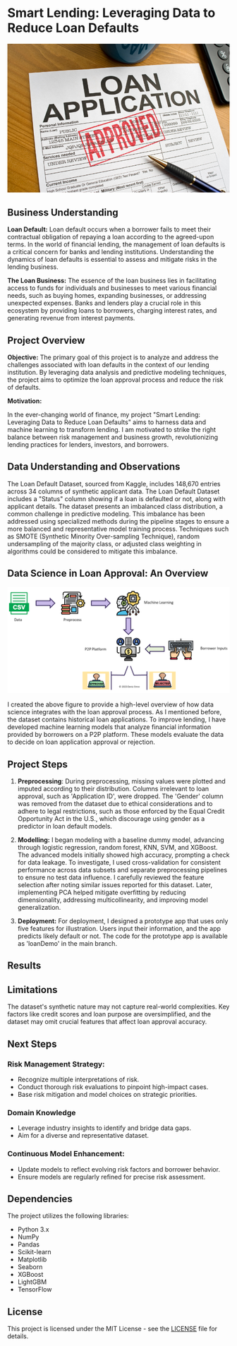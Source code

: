 # Smart Lending: Leveraging Data to Reduce Loan Defaults
![image info](image/Loan-Application.jpg)

## Business Understanding 

**Loan Default:** 
Loan default occurs when a borrower fails to meet their contractual obligation of repaying a loan according to the agreed-upon terms. In the world of financial lending, the management of loan defaults is a critical concern for banks and lending institutions. Understanding the dynamics of loan defaults is essential to assess and mitigate risks in the lending business.

**The Loan Business:** 
The essence of the loan business lies in facilitating access to funds for individuals and businesses to meet various financial needs, such as buying homes, expanding businesses, or addressing unexpected expenses. Banks and lenders play a crucial role in this ecosystem by providing loans to borrowers, charging interest rates, and generating revenue from interest payments.

## Project Overview 

**Objective:**
The primary goal of this project is to analyze and address the challenges associated with loan defaults in the context of our lending institution. By leveraging data analysis and predictive modeling techniques, the project aims to optimize the loan approval process and reduce the risk of defaults.

**Motivation:** 

In the ever-changing world of finance, my project "Smart Lending: Leveraging Data to Reduce Loan Defaults" aims to harness data and machine learning to transform lending. I am motivated to strike the right balance between risk management and business growth, revolutionizing lending practices for lenders, investors, and borrowers.

## Data Understanding and Observations 
The Loan Default Dataset, sourced from Kaggle, includes 148,670 entries across 34 columns of synthetic applicant data. The Loan Default Dataset includes a "Status" column showing if a loan is defaulted or not, along with applicant details. The dataset presents an imbalanced class distribution, a common challenge in predictive modeling. This imbalance has been addressed using specialized methods during the pipeline stages to ensure a more balanced and representative model training process. Techniques such as SMOTE (Synthetic Minority Over-sampling Technique), random undersampling of the majority class, or adjusted class weighting in algorithms could be considered to mitigate this imbalance.


## Data Science in Loan Approval: An Overview
![image info](image/process.png)

I created the above figure to provide a high-level overview of how data science integrates with the loan approval process. As  I mentioned before, the dataset contains historical loan applications. To improve lending, I have developed machine learning models that analyze financial information provided by borrowers on a P2P platform. These models evaluate the data to decide on loan application approval or rejection.

## Project Steps 
1. **Preprocessing**: During preprocessing, missing values were plotted and imputed according to their distribution. Columns irrelevant to loan approval, such as 'Application ID', were dropped. The 'Gender' column was removed from the dataset due to ethical considerations and to adhere to legal restrictions, such as those enforced by the Equal Credit Opportunity Act in the U.S., which discourage using gender as a predictor in loan default models.
   
2. **Modelling:**  I began modeling with a baseline dummy model, advancing through logistic regression, random forest, KNN, SVM, and XGBoost. The advanced models initially showed high accuracy, prompting a check for data leakage. To investigate, I used cross-validation for consistent performance across data subsets and separate preprocessing pipelines to ensure no test data influence. I carefully reviewed the feature selection after noting similar issues reported for this dataset. Later, implementing PCA helped mitigate overfitting by reducing dimensionality, addressing multicollinearity, and improving model generalization.
   
3.  **Deployment:** For deployment, I designed a prototype app that uses only five features for illustration. Users input their information, and the app predicts likely default or not. The code for the prototype app is available as 'loanDemo' in the main branch.

## Results  

## Limitations
The dataset's synthetic nature may not capture real-world complexities. Key factors like credit scores and loan purpose are oversimplified, and the dataset may omit crucial features that affect loan approval accuracy.

## Next Steps 
### Risk Management Strategy: 
- Recognize multiple interpretations of risk.
- Conduct thorough risk evaluations to pinpoint high-impact cases.
- Base risk mitigation and model choices on strategic priorities.

### Domain Knowledge

- Leverage industry insights to identify and bridge data gaps.
- Aim for a diverse and representative dataset.

### Continuous Model Enhancement:

- Update models to reflect evolving risk factors and borrower behavior.
- Ensure models are regularly refined for precise risk assessment.

## Dependencies

The project utilizes the following libraries:

- Python 3.x
- NumPy
- Pandas
- Scikit-learn
- Matplotlib
- Seaborn
- XGBoost
- LightGBM
- TensorFlow

## License

This project is licensed under the MIT License - see the [LICENSE](LICENSE) file for details.















